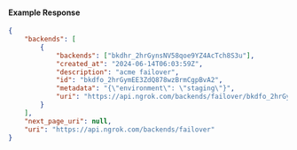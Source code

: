 <!-- Code generated for API Clients. DO NOT EDIT. -->

#### Example Response

```json
{
	"backends": [
		{
			"backends": ["bkdhr_2hrGynsNV58qoe9YZ4AcTch8S3u"],
			"created_at": "2024-06-14T06:03:59Z",
			"description": "acme failover",
			"id": "bkdfo_2hrGymEE3ZdQ878wzBrmCgpBvA2",
			"metadata": "{\"environment\": \"staging\"}",
			"uri": "https://api.ngrok.com/backends/failover/bkdfo_2hrGymEE3ZdQ878wzBrmCgpBvA2"
		}
	],
	"next_page_uri": null,
	"uri": "https://api.ngrok.com/backends/failover"
}
```
